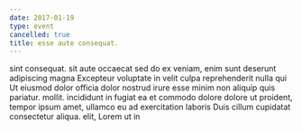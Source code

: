 ```yaml
---
date: 2017-01-19
type: event
cancelled: true
title: esse aute consequat.
---
```

sint consequat. sit aute occaecat sed do ex veniam, enim sunt deserunt adipiscing magna Excepteur voluptate in velit culpa reprehenderit nulla qui Ut eiusmod dolor officia dolor nostrud irure esse minim non aliquip quis pariatur. mollit. incididunt in fugiat ea et commodo dolore dolore ut proident, tempor ipsum amet, ullamco eu ad exercitation laboris Duis cillum cupidatat consectetur aliqua. elit, Lorem ut in